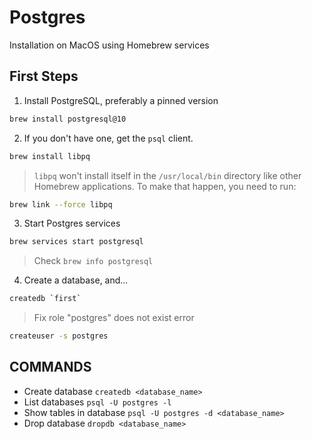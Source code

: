 Postgres
============
Installation on MacOS using Homebrew services

## First Steps

1. Install PostgreSQL, preferably a pinned version
```bash
brew install postgresql@10
```

2. If you don't have one, get the `psql` client.

```bash
brew install libpq
```

> `libpq` won't install itself in the `/usr/local/bin` directory like other Homebrew applications. To make that happen, you need to run:

```bash
brew link --force libpq
```

3. Start Postgres services

```bash
brew services start postgresql
```

> Check `brew info postgresql`

4. Create a database, and...

```bash
createdb `first`
```

> Fix role "postgres" does not exist error

```bash
createuser -s postgres
```

## COMMANDS

- Create database `createdb <database_name>`
- List databases `psql -U postgres -l`
- Show tables in database `psql -U postgres -d <database_name>`
- Drop database `dropdb <database_name>`
